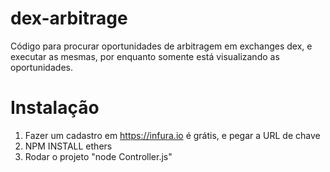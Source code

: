 # dex-arbitrage
Código para procurar oportunidades de arbitragem em exchanges dex, e executar as mesmas, por enquanto somente está visualizando as oportunidades.


# Instalação

1. Fazer um cadastro em https://infura.io é grátis, e pegar a URL de chave
2. NPM INSTALL ethers
3. Rodar o projeto "node Controller.js"
